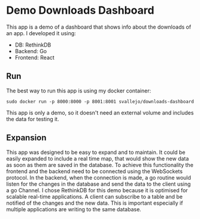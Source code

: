 # Demo Downloads Dashboard

This app is a demo of a dashboard that shows info about the downloads of an app. I developed it using:
* DB: RethinkDB
* Backend: Go
* Frontend: React

## Run

The best way to run this app is using my docker container:

`sudo docker run -p 8000:8000 -p 8001:8001 svallejo/downloads-dashboard`

This app is only a demo, so it doesn't need an external volume and includes the data for testing it.

## Expansion

This app was designed to be easy to expand and to maintain. It could be easily expanded to include a real time map, that would show the new data as soon as them are saved in the database.
To achieve this functionality the frontend and the backend need to be connected using the WebSockets protocol. In the backend, when the connection is made, a go routine would listen for the changes in the database and send the data to the client using a go Channel.
I chose RethinkDB for this demo because it is optimised for scalable real-time applications. A client can subscribe to a table and be notified of the changes and the new data. This is important especially if multiple applications are writing to the same database.
